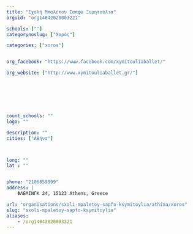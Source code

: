 ```yaml
---
title: "Σχολή Μπαλέτου Σαπφώ Ξυμητούλια"
orguid: "org14042020003221"

schools: [""]
categorynoslug: ["Χορός"]

categories: ["xoros"]


org_facebook: "https://www.facebook.com/xymitouliaballet/"

org_website: ["http://www.xymitouliaballet.gr/"]







count_schools: ""
logo: ""

description: ""
cities: ["Αθήνα"]



long: ""
lat : ""


phone: "2106859999"
address: |
    ΦΛΕΜΙΝΓΚ 24, 15123 Athens, Greece

url: "organisations/sxoli-mpaletoy-sapfo-ksymitoylia/athina/xoros"
slug: "sxoli-mpaletoy-sapfo-ksymitoylia"
aliases:
    - /org14042020003221
---
```



